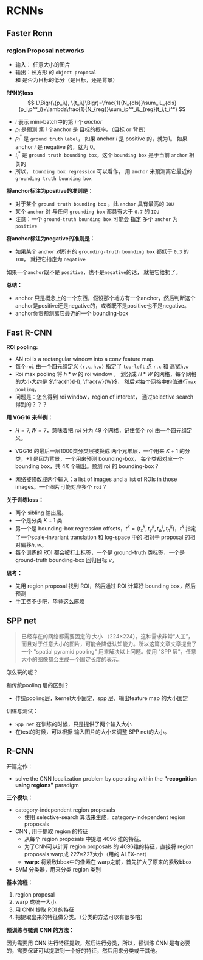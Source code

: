 # RCNNs



## Faster Rcnn

### region Proposal networks

* 输入： 任意大小的图片
* 输出：长方形 的 `object proposal` 和 是否为目标的低分（是目标，还是背景）


**RPN的loss**
$$
L\Bigr(\{p_i\}, \{t_i\}\Bigr)=\frac{1}{N_{cls}}\sum_iL_{cls}(p_i,p^*_i)+\lambda\frac{1}{N_{reg}}\sum_ip^*_iL_{reg}(t_i,t_i^*)
$$

* $i$ 表示 mini-batch中的第 $i$ 个 $anchor$
* $p_i$ 是预测 第 $i$ 个anchor 是 目标的概率。（目标 or 背景）
* $p_i^*$ 是 `ground truth` `label`， 如果 anchor $i$ 是 positive 的，就为1。 如果 anchor $i$  是 negative 的，就为 0。
* $t_i^*$  是 `ground truth bounding box`，这个 `bounding box` 是于当前 `anchor` 相关的
* 所以， `bounding box regression` 可以看作， 用 `anchor` 来预测离它最近的 `grounding truth bounding box`



**将anchor标注为positive的准则是：**

* 对于某个 `ground truth bounding box` ，此 `anchor` 具有最高的 `IOU`
* 某个 `anchor` 对 与任何 `grounding box` 都具有大于 `0.7` 的 `IOU`
* 注意：一个 `ground-truth bounding box` 可能会 指定 多个 `anchor` 为 `positive`

**将anchor标注为negative的准则是：**

* 如果某个 `anchor` 对所有的 `grounding-truth bounding box` 都低于 `0.3` 的 `IOU`， 就把它指定为 `negative`

如果一个`anchor`既不是 `positive`，也不是`negative`的话， 就把它给扔了。



**总结：**

* anchor 只是概念上的一个东西，假设那个地方有一个anchor，然后判断这个anchor是positive还是negative的，或者既不是positive也不是negative。
* anchor负责预测离它最近的一个 bounding-box



## Fast R-CNN



**ROI pooling:**

* AN roi is a rectangular window into a conv feature map.
* 每个`roi` 由一个四元组定义 `(r,c,h,w)` 指定了 `top-left` 点 `r,c` 和  高宽`h,w`
* Roi max pooling 将 $h*w$ 的 roi window ， 划分成 $H*W$ 的网格，每个网格的大小大约是 $\frac{h}{H}, \frac{w}{W}$， 然后对每个网格中的值进行`max pooling`。 
* 问题是：怎么得到  roi window，region of interest， 通过selective search 得到的？？？




**用 VGG16 来举例：**



* $H=7, W=7$，意味着把 roi 分为 49 个网格，记住每个 roi 由一个四元组定义。


* VGG16 的最后一层1000类分类层被换成 两个兄弟层，一个用来 $K+1$ 的分类，+1 是因为背景，一个用来预测 bounding-box， 每个类都对应一个bounding box，共 $4K$ 个输出。预测 roi 的 bounding-box ?
* 网络被修改成两个输入：a list of images and a list of ROIs in those images。一个图片可能对应多个 `roi`？



**关于训练loss：**

* 两个 sibling 输出层。
* 一个是分类 $K+1$ 类
* 另一个是 bounding-box regression offsets，$t^k=\Bigr(t_x^k,t_y^k,t_w^l,t_h^k\Bigr)$，$t^k$ 指定了一个scale-invariant translation 和 log-space 中的 相对于 proposal 的相对偏移$h,w$。
* 每个训练的 ROI 都会被打上标签，一个是 ground-truth 类标签，一个是 ground-truth bounding-box 回归目标 $v$。

**思考：**

* 先用 region proposal 找到 ROI，然后通过 ROI 计算好 bounding box，然后预测
* 手工费不少吧，毕竟这么麻烦






## SPP net

> 已经存在的网络都需要固定的 大小 （224×224）。这种需求非常“人工”，而且对于任意大小的图片，可能会降低认知能力。所以这篇文章文章提出了一个 "spatial pyramid pooling" 用来解决以上问题。使用 "SPP 层"，任意大小的图像都会生成一个固定长度的表示。

怎么玩的呢？ 

和传统pooling 层的区别？

* 传统pooling层，kernel大小固定，spp 层，输出feature map 的大小固定



训练与测试：

* `Spp net` 在训练的时候，只是提供了两个输入大小
* 在test的时候，可以根据 输入图片的大小来调整 SPP net的大小。




## R-CNN

开篇之作：



* solve the CNN localization problem by operating within the **"recognition using regions"** paradigm



**三个模块：**

* category-independent region proposals
  * 使用 selective-search 算法来生成，category-independent region proposals
* CNN , 用于提取 region 的特征
  * 从每个 region proposals 中提取 4096 维的特征。
  * 为了CNN可以计算 region proposals 的 4096维的特征，直接将 region proposals warp成 227×227大小（用的 ALEX-net）
  * **warp:** 将紧致bbox中的像素在 warp之前，首先扩大了原来的紧致bbox
* SVM 分类器，用来分类 region 类别





**基本流程：**

1.  region proposal
2.  warp 成统一大小
3.  用 CNN 提取 ROI 的特征
4.  把提取出来的特征做分类。（分类的方法可以有很多咯）



**预训练与微调 CNN 的方法：**

因为需要用 CNN 进行特征提取，然后进行分类，所以，预训练 CNN 是有必要的，需要保证可以提取到一个好的特征，然后用来分类或干其他。


